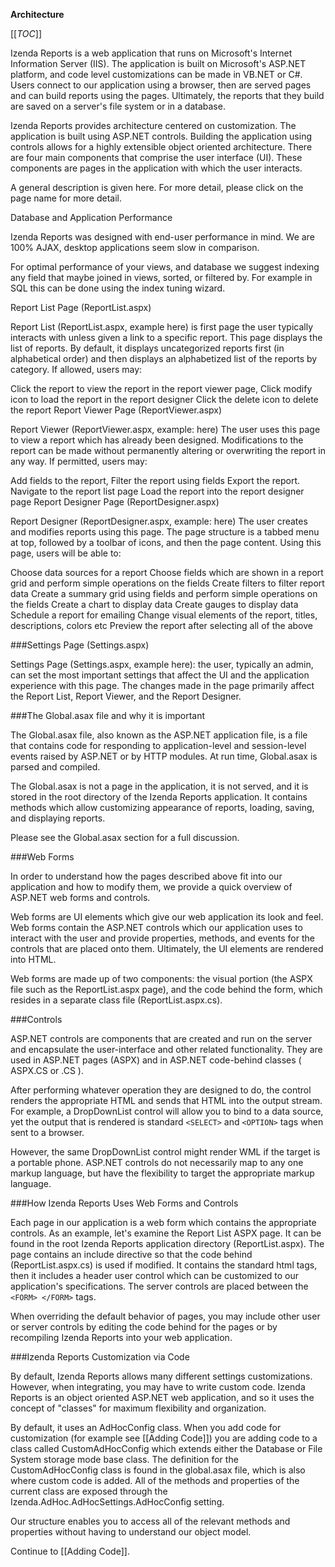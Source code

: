 **Architecture**

[[_TOC_]]

Izenda Reports is a web application that runs on Microsoft's Internet Information Server (IIS). The application is built on Microsoft's ASP.NET platform, and code level customizations can be made in VB.NET or C#. Users connect to our application using a browser, then are served pages and can build reports using the pages. Ultimately, the reports that they build are saved on a server's file system or in a database.

Izenda Reports provides architecture centered on customization. The application is built using ASP.NET controls. Building the application using controls allows for a highly extensible object oriented architecture. There are four main components that comprise the user interface (UI). These components are pages in the application with which the user interacts.

A general description is given here. For more detail, please click on the page name for more detail.

Database and Application Performance

Izenda Reports was designed with end-user performance in mind. We are 100% AJAX, desktop applications seem slow in comparison.

For optimal performance of your views, and database we suggest indexing any field that maybe joined in views, sorted, or filtered by. For example in SQL this can be done using the index tuning wizard.

Report List Page (ReportList.aspx)

Report List (ReportList.aspx, example here) is first page the user typically interacts with unless given a link to a specific report. This page displays the list of reports. By default, it displays uncategorized reports first (in alphabetical order) and then displays an alphabetized list of the reports by category. If allowed, users may:

Click the report to view the report in the report viewer page,
Click modify icon to load the report in the report designer
Click the delete icon to delete the report
Report Viewer Page (ReportViewer.aspx)

Report Viewer (ReportViewer.aspx, example: here) The user uses this page to view a report which has already been designed. Modifications to the report can be made without permanently altering or overwriting the report in any way. If permitted, users may:

Add fields to the report,
Filter the report using fields
Export the report.
Navigate to the report list page
Load the report into the report designer page
Report Designer Page (ReportDesigner.aspx)

Report Designer (ReportDesigner.aspx, example: here) The user creates and modifies reports using this page. The page structure is a tabbed menu at top, followed by a toolbar of icons, and then the page content. Using this page, users will be able to:

Choose data sources for a report
Choose fields which are shown in a report grid and perform simple operations on the fields
Create filters to filter report data
Create a summary grid using fields and perform simple operations on the fields
Create a chart to display data
Create gauges to display data
Schedule a report for emailing
Change visual elements of the report, titles, descriptions, colors etc
Preview the report after selecting all of the above

###Settings Page (Settings.aspx)

Settings Page (Settings.aspx, example here): the user, typically an admin, can set the most important settings that affect the UI and the application experience with this page. The changes made in the page primarily affect the Report List, Report Viewer, and the Report Designer.

###The Global.asax file and why it is important

The Global.asax file, also known as the ASP.NET application file, is a file that contains code for responding to application-level and session-level events raised by ASP.NET or by HTTP modules. At run time, Global.asax is parsed and compiled.

The Global.asax is not a page in the application, it is not served, and it is stored in the root directory of the Izenda Reports application. It contains methods which allow customizing appearance of reports, loading, saving, and displaying reports.

Please see the Global.asax section for a full discussion.

###Web Forms

In order to understand how the pages described above fit into our application and how to modify them, we provide a quick overview of ASP.NET web forms and controls.

Web forms are UI elements which give our web application its look and feel. Web forms contain the ASP.NET controls which our application uses to interact with the user and provide properties, methods, and events for the controls that are placed onto them. Ultimately, the UI elements are rendered into HTML.

Web forms are made up of two components: the visual portion (the ASPX file such as the ReportList.aspx page), and the code behind the form, which resides in a separate class file (ReportList.aspx.cs). 

###Controls

ASP.NET controls are components that are created and run on the server and encapsulate the user-interface and other related functionality. They are used in ASP.NET pages (ASPX) and in ASP.NET code-behind classes ( ASPX.CS or .CS ).

After performing whatever operation they are designed to do, the control renders the appropriate HTML and sends that HTML into the output stream. For example, a DropDownList control will allow you to bind to a data source, yet the output that is rendered is standard ``` <SELECT> ``` and ``` <OPTION> ``` tags when sent to a browser.

However, the same DropDownList control might render WML if the target is a portable phone. ASP.NET controls do not necessarily map to any one markup language, but have the flexibility to target the appropriate markup language. 

###How Izenda Reports Uses Web Forms and Controls


Each page in our application is a web form which contains the appropriate controls. As an example, let's examine the Report List ASPX page. It can be found in the root Izenda Reports application directory (ReportList.aspx). The page contains an include directive so that the code behind (ReportList.aspx.cs) is used if modified. It contains the standard html tags, then it includes a header user control which can be customized to our application's specifications. The server controls are placed between the ``` <FORM> </FORM> ``` tags.

When overriding the default behavior of pages, you may include other user or server controls by editing the code behind for the pages or by recompiling Izenda Reports into your web application.

###Izenda Reports Customization via Code

By default, Izenda Reports allows many different settings customizations. However, when integrating, you may have to write custom code. Izenda Reports is an object oriented ASP.NET web application, and so it uses the concept of "classes" for maximum flexibility and organization.

By default, it uses an AdHocConfig class. When you add code for customization (for example see [[Adding Code]]) you are adding code to a class called CustomAdHocConfig which extends either the Database or File System storage mode base class. The definition for the CustomAdHocConfig class is found in the global.asax file, which is also where custom code is added. All of the methods and properties of the current class are exposed through the Izenda.AdHoc.AdHocSettings.AdHocConfig setting.

Our structure enables you to access all of the relevant methods and properties without having to understand our object model.

Continue to [[Adding Code]].